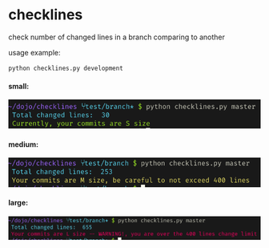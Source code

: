 # checklines
check number of changed lines in a branch comparing to another

usage example:
```
python checklines.py development
```
#### small:
![small](./checklines_S.png)

#### medium:
![medium](./checklines_M.png)
#### large:
![large](./checklines_L.png)


